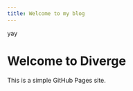 ```yaml
---
title: Welcome to my blog
---
```

yay

<html>
<head>
<title>My GitHub Page</title>
</head>
<body>
<h1>Welcome to Diverge</h1>
<p>This is a simple GitHub Pages site.</p>
</body>
</html>
